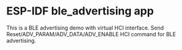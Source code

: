 ESP-IDF ble_advertising app
====================

This is a BLE advertising demo with virtual HCI interface. Send Reset/ADV_PARAM/ADV_DATA/ADV_ENABLE HCI command for BLE advertising.


